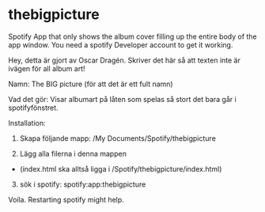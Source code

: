 thebigpicture
=============

Spotify App that only shows the album cover filling up the entire body of the app window. 
You need a spotify Developer account to get it working.

Hey, detta är gjort av Oscar Dragén. 
Skriver det här så att texten inte är ivägen för all album art!

Namn: The BIG picture
(för att det är ett fult namn)

Vad det gör: 
Visar albumart på låten som spelas så stort det bara går i spotifyfönstret.

Installation:

1. Skapa följande mapp:
/My Documents/Spotify/thebigpicture

2. Lägg alla filerna i denna mappen 
  * (index.html ska alltså ligga i /Spotify/thebigpicture/index.html)

3. sök i spotify:
spotify:app:thebigpicture

Voíla.
Restarting spotify might help. 


